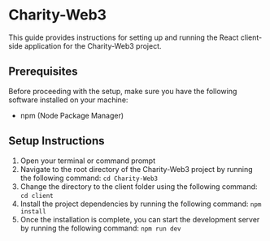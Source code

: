 # Charity-Web3

This guide provides instructions for setting up and running the React client-side application for the Charity-Web3 project.

## Prerequisites

Before proceeding with the setup, make sure you have the following software installed on your machine:

- npm (Node Package Manager)

## Setup Instructions

1. Open your terminal or command prompt
2. Navigate to the root directory of the Charity-Web3 project by running the following command: ```cd Charity-Web3```
3. Change the directory to the client folder using the following command: ```cd client```
4. Install the project dependencies by running the following command: ```npm install```
5. Once the installation is complete, you can start the development server by running the following command: ```npm run dev```
